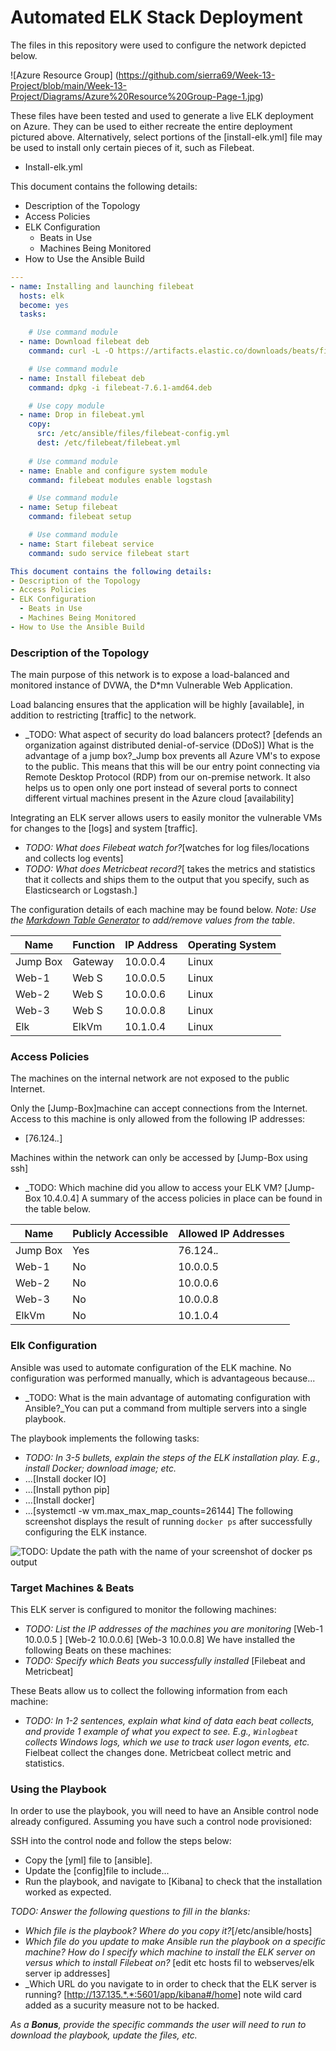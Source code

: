# Automated ELK Stack Deployment

The files in this repository were used to configure the network depicted below.

![Azure Resource Group] (https://github.com/sierra69/Week-13-Project/blob/main/Week-13-Project/Diagrams/Azure%20Resource%20Group-Page-1.jpg)

These files have been tested and used to generate a live ELK deployment on Azure. They can be used to either recreate the entire deployment pictured above. Alternatively, select portions of the [install-elk.yml] file may be used to install only certain pieces of it, such as Filebeat.

  - Install-elk.yml

This document contains the following details:
- Description of the Topology
- Access Policies
- ELK Configuration
  - Beats in Use
  - Machines Being Monitored
- How to Use the Ansible Build

```yml
---
- name: Installing and launching filebeat
  hosts: elk
  become: yes
  tasks:

    # Use command module
  - name: Download filebeat deb
    command: curl -L -O https://artifacts.elastic.co/downloads/beats/filebeat/filebeat-7.6.1-amd64.deb

    # Use command module
  - name: Install filebeat deb
    command: dpkg -i filebeat-7.6.1-amd64.deb

    # Use copy module
  - name: Drop in filebeat.yml
    copy:
      src: /etc/ansible/files/filebeat-config.yml
      dest: /etc/filebeat/filebeat.yml
 
    # Use command module
  - name: Enable and configure system module
    command: filebeat modules enable logstash

    # Use command module
  - name: Setup filebeat
    command: filebeat setup

    # Use command module
  - name: Start filebeat service
    command: sudo service filebeat start

This document contains the following details:
- Description of the Topology
- Access Policies
- ELK Configuration
  - Beats in Use
  - Machines Being Monitored
- How to Use the Ansible Build
```

### Description of the Topology

The main purpose of this network is to expose a load-balanced and monitored instance of DVWA, the D*mn Vulnerable Web Application.

Load balancing ensures that the application will be highly [available], in addition to restricting [traffic] to the network.
- _TODO: What aspect of security do load balancers protect? [defends an organization against distributed denial-of-service (DDoS)]
What is the advantage of a jump box?_Jump box prevents all Azure VM's to expose to the public. This means that this will be our entry point connecting via Remote Desktop Protocol (RDP) from our on-premise network. It also helps us to open only one port instead of several ports to connect different virtual machines present in the Azure cloud [availability]

Integrating an ELK server allows users to easily monitor the vulnerable VMs for changes to the [logs] and system [traffic].
- _TODO: What does Filebeat watch for?_[watches for log files/locations and collects log events]
- _TODO: What does Metricbeat record?_[ takes the metrics and statistics that it collects and ships them to the output that you specify, such as Elasticsearch or Logstash.]

The configuration details of each machine may be found below.
_Note: Use the [Markdown Table Generator](http://www.tablesgenerator.com/markdown_tables) to add/remove values from the table_.

| Name     | Function | IP Address | Operating System |
|----------|----------|------------|------------------|
| Jump Box | Gateway  | 10.0.0.4   | Linux            |
| Web-1    | Web S    | 10.0.0.5   | Linux            |
| Web-2    | Web S    | 10.0.0.6   | Linux            |
| Web-3    | Web S    | 10.0.0.8   | Linux            |
| Elk      | ElkVm    | 10.1.0.4   | Linux            |

### Access Policies

The machines on the internal network are not exposed to the public Internet. 

Only the [Jump-Box]machine can accept connections from the Internet. Access to this machine is only allowed from the following IP addresses:
- [76.124.*.*]

Machines within the network can only be accessed by [Jump-Box using ssh]
- _TODO: Which machine did you allow to access your ELK VM? [Jump-Box 10.4.0.4]
A summary of the access policies in place can be found in the table below.

| Name     | Publicly Accessible | Allowed IP Addresses |
|----------|---------------------|----------------------|
| Jump Box | Yes                 | 76.124.*.*       |
| Web-1    | No                  | 10.0.0.5             |
| Web-2    | No                  | 10.0.0.6             |
| Web-3    | No                  | 10.0.0.8             |   
| ElkVm    | No                  | 10.1.0.4             |

### Elk Configuration

Ansible was used to automate configuration of the ELK machine. No configuration was performed manually, which is advantageous because...
- _TODO: What is the main advantage of automating configuration with Ansible?_You can put a command from multiple servers into a single playbook.

The playbook implements the following tasks:
- _TODO: In 3-5 bullets, explain the steps of the ELK installation play. E.g., install Docker; download image; etc._
- ...[Install docker IO]
- ...[Install python pip]
- ...[Install docker]
- ...[systemctl -w vm.max_max_map_counts=26144]
The following screenshot displays the result of running `docker ps` after successfully configuring the ELK instance.

![TODO: Update the path with the name of your screenshot of docker ps output](Images/docker_ps_output.png)

### Target Machines & Beats
This ELK server is configured to monitor the following machines:
- _TODO: List the IP addresses of the machines you are monitoring_
[Web-1 10.0.0.5 ]
[Web-2 10.0.0.6]
[Web-3 10.0.0.8]
We have installed the following Beats on these machines:
- _TODO: Specify which Beats you successfully installed_
[Filebeat and Metricbeat]

These Beats allow us to collect the following information from each machine:
- _TODO: In 1-2 sentences, explain what kind of data each beat collects, and provide 1 example of what you expect to see. E.g., `Winlogbeat` collects Windows logs, which we use to track user logon events, etc._
Fielbeat collect the changes done.
Metricbeat collect metric and statistics.

### Using the Playbook
In order to use the playbook, you will need to have an Ansible control node already configured. Assuming you have such a control node provisioned: 

SSH into the control node and follow the steps below:
- Copy the [yml] file to [ansible].
- Update the [config]file to include...
- Run the playbook, and navigate to [Kibana] to check that the installation worked as expected.

_TODO: Answer the following questions to fill in the blanks:_
- _Which file is the playbook? Where do you copy it?_[/etc/ansible/hosts]
- _Which file do you update to make Ansible run the playbook on a specific machine? How do I specify which machine to install the ELK server on versus which to install Filebeat on?_
[edit etc hosts fil to  webserves/elk server ip addresses]
- _Which URL do you navigate to in order to check that the ELK server is running? [http://137.135.*.*:5601/app/kibana#/home] note wild card added as a sucurity measure not to be hacked.

_As a **Bonus**, provide the specific commands the user will need to run to download the playbook, update the files, etc._
